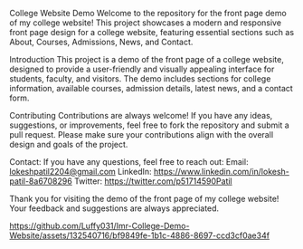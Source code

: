College Website Demo
Welcome to the repository for the front page demo of my college website! This project showcases a modern and responsive front page design for a college website, featuring essential sections such as About, Courses, Admissions, News, and Contact.

Introduction
This project is a demo of the front page of a college website, designed to provide a user-friendly and visually appealing interface for students, faculty, and visitors. The demo includes sections for college information, available courses, admission details, latest news, and a contact form.

Contributing
Contributions are always welcome! If you have any ideas, suggestions, or improvements, feel free to fork the repository and submit a pull request. Please make sure your contributions align with the overall design and goals of the project.

Contact: 
If you have any questions, feel free to reach out: 
Email: lokeshpatil2204@gmail.com
LinkedIn: https://www.linkedin.com/in/lokesh-patil-8a6708296 
Twitter: https://twitter.com/p51714590Patil

Thank you for visiting the demo of the front page of my college website! Your feedback and suggestions are always appreciated.


https://github.com/Luffy031/Imr-College-Demo-Website/assets/132540716/bf9849fe-1b1c-4886-8697-ccd3cf0ae34f

